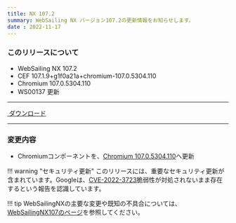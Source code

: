 ```yaml
---
title: NX 107.2
summary: WebSailing NX バージョン107.2の更新情報をお知らせします。
date : 2022-11-17
---
```

### このリリースについて

* WebSailing NX 107.2
* CEF 107.1.9+g1f0a21a+chromium-107.0.5304.110
* Chromium 107.0.5304.110
* WS00137 更新

---
<a href="https://download.wsoft.ws/WS00137" class="btn btn-primary btn-lg"><i class="bi bi-download"></i>&nbsp;ダウンロード</a>

---

### 変更内容

* Chromiumコンポーネントを、[Chromium 107.0.5304.110](https://chromereleases.googleblog.com/2022/11/stable-channel-update-for-desktop.html)へ更新

!!! warning "セキュリティ更新"
    このリリースには、重要なセキュリティ更新が含まれています。Googleは、[CVE-2022-3723](https://chromereleases.googleblog.com/2022/10/stable-channel-update-for-desktop_27.html)脆弱性が対処されないまま存在するという報告を認識しています。

!!! tip
    WebSailingNXの主要な変更や既知の不具合については、[WebSailingNX107のページ](../1070)を参照してください。
